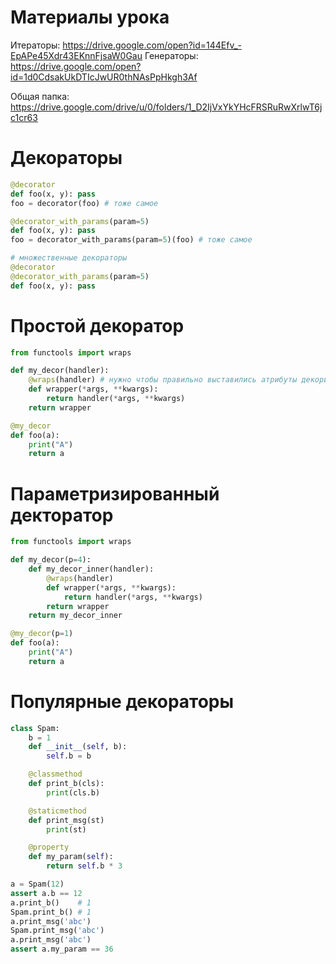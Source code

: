 # Материалы урока

Итераторы: https://drive.google.com/open?id=144Efv_-EpAPe45Xdr43EKnnFjsaW0Gau
Генераторы: https://drive.google.com/open?id=1d0CdsakUkDTIcJwUR0thNAsPpHkgh3Af

Общая папка: https://drive.google.com/drive/u/0/folders/1_D2IjVxYkYHcFRSRuRwXrlwT6jc1cr63

# Декораторы
```python
@decorator
def foo(x, y): pass
foo = decorator(foo) # тоже самое

@decorator_with_params(param=5)
def foo(x, y): pass
foo = decorator_with_params(param=5)(foo) # тоже самое

# множественные декораторы
@decorator
@decorator_with_params(param=5)
def foo(x, y): pass
```

# Простой декоратор
```python
from functools import wraps

def my_decor(handler):
	@wraps(handler) # нужно чтобы правильно выставились атрибуты декорируемой функции (например, __name__)
	def wrapper(*args, **kwargs):
		return handler(*args, **kwargs)
	return wrapper

@my_decor
def foo(a):
	print("A")
	return a
```

# Параметризированный декторатор
```python
from functools import wraps

def my_decor(p=4):
	def my_decor_inner(handler):
		@wraps(handler)
		def wrapper(*args, **kwargs):
			return handler(*args, **kwargs)
		return wrapper
	return my_decor_inner

@my_decor(p=1)
def foo(a):
	print("A")
	return a
```

# Популярные декораторы
```python
class Spam:
	b = 1
	def __init__(self, b):
		self.b = b

	@classmethod
	def print_b(cls):
		print(cls.b)

	@staticmethod
	def print_msg(st)
		print(st)

	@property
	def my_param(self):
		return self.b * 3

a = Spam(12)
assert a.b == 12
a.print_b()    # 1
Spam.print_b() # 1
a.print_msg('abc')
Spam.print_msg('abc')
a.print_msg('abc')
assert a.my_param == 36
```
